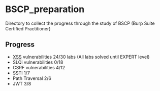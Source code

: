 # BSCP_preparation
Directory to collect the progress through the study of BSCP (Burp Suite Certified Practitioner)

## Progress
 - [XSS](./xxs/xss.md) vulnerabilities 24/30 labs (All labs solved until EXPERT level)
 - SLQi vulnerabilities 0/18
 - CSRF vulnerabilities 4/12
 - SSTI 1/7
 - Path Traversal 2/6
 - JWT 3/8
